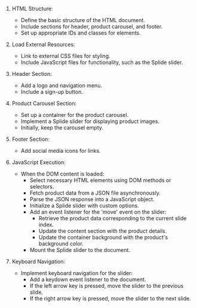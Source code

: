 1. HTML Structure:
   - Define the basic structure of the HTML document.
   - Include sections for header, product carousel, and footer.
   - Set up appropriate IDs and classes for elements.

2. Load External Resources:
   - Link to external CSS files for styling.
   - Include JavaScript files for functionality, such as the Splide slider.

3. Header Section:
   - Add a logo and navigation menu.
   - Include a sign-up button.

4. Product Carousel Section:
   - Set up a container for the product carousel.
   - Implement a Splide slider for displaying product images.
   - Initially, keep the carousel empty.

5. Footer Section:
   - Add social media icons for links.

6. JavaScript Execution:
   - When the DOM content is loaded:
     - Select necessary HTML elements using DOM methods or selectors.
     - Fetch product data from a JSON file asynchronously.
     - Parse the JSON response into a JavaScript object.
     - Initialize a Splide slider with custom options.
     - Add an event listener for the 'move' event on the slider:
       - Retrieve the product data corresponding to the current slide index.
       - Update the content section with the product details.
       - Update the container background with the product's background color.
     - Mount the Splide slider to the document.

7. Keyboard Navigation:
   - Implement keyboard navigation for the slider:
     - Add a keydown event listener to the document.
     - If the left arrow key is pressed, move the slider to the previous slide.
     - If the right arrow key is pressed, move the slider to the next slide.
